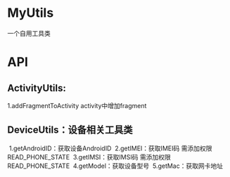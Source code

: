 # MyUtils
一个自用工具类

# API
## ActivityUtils:
  1.addFragmentToActivity activity中增加fragment

## DeviceUtils：设备相关工具类
  1.getAndroidID：获取设备AndroidID
  2.getIMEI：获取IMEI码 需添加权限READ_PHONE_STATE
  3.getIMSI：获取IMSI码 需添加权限READ_PHONE_STATE
  4.getModel：获取设备型号
  5.getMac：获取网卡地址
  

